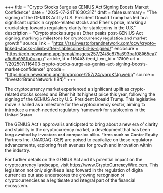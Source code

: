 +++
title = "Crypto Stocks Surge as GENIUS Act Signing Boosts Market Confidence"
date = "2025-07-24T16:30:31Z"
draft = false
summary = "The signing of the GENIUS Act by U.S. President Donald Trump has led to a significant uptick in crypto-related stocks and Ether's price, marking a crucial step towards regulatory clarity for stablecoins in the U.S."
description = "Crypto stocks surge as Ether peaks post-GENIUS Act signing, marking a milestone for cryptocurrency regulation and market growth."
source_link = "https://rss.investorbrandnetwork.com/ccw/crypto-linked-stocks-climb-after-stablecoins-bill-is-signed/"
enclosure = "https://cdn.newsramp.app/genai/images/257/24/8e875a893baf08065ea7a6c8b995fb0c.png"
article_id = 116403
feed_item_id = 17509
url = "/202507/116403-crypto-stocks-surge-as-genius-act-signing-boosts-market-confidence"
qrcode = "https://cdn.newsramp.app/ibn/qrcode/257/24/warpKfJg.webp"
source = "InvestorBrandNetwork (IBN)"
+++

<p>The cryptocurrency market experienced a significant uplift as crypto-related stocks soared and Ether hit its highest price this year, following the signing of the GENIUS Act by U.S. President Donald Trump. This legislative move is hailed as a milestone for the cryptocurrency sector, aiming to introduce a much-needed regulatory framework for stablecoins in the United States.</p><p>The GENIUS Act's approval is anticipated to bring about a new era of clarity and stability in the cryptocurrency market, a development that has been long awaited by investors and companies alike. Firms such as Cantor Equity Partners Inc. (NASDAQ: CEP) are poised to capitalize on these regulatory advancements, exploring fresh avenues for growth and innovation within the industry.</p><p>For further details on the GENIUS Act and its potential impact on the cryptocurrency landscape, visit <a href="https://www.CryptoCurrencyWire.com" rel="nofollow" target="_blank">https://www.CryptoCurrencyWire.com</a>. This legislation not only signifies a leap forward in the regulation of digital currencies but also underscores the growing recognition of cryptocurrencies as a legitimate and integral part of the financial ecosystem.</p>